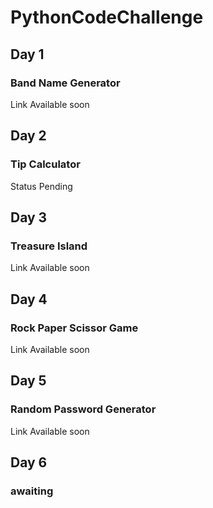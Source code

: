 # PythonCodeChallenge

## Day 1
### Band Name Generator

Link Available soon

## Day 2
### Tip Calculator
Status Pending

## Day 3
### Treasure Island

Link Available soon

## Day 4
### Rock Paper Scissor Game

<!-- Watch it <a href="#">Live</a> (Available Soon!) -->
Link Available soon

## Day 5
### Random Password Generator

Link Available soon

## Day 6
### awaiting
